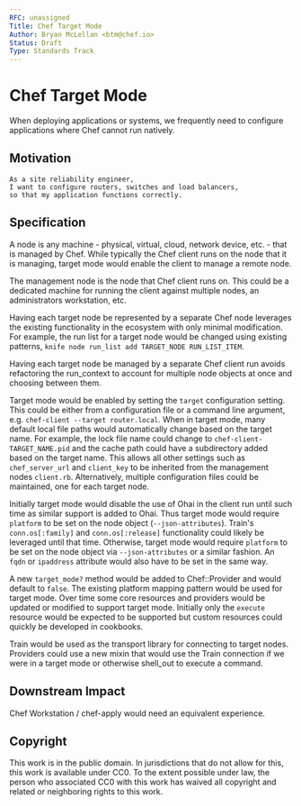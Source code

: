 ```yaml
---
RFC: unassigned
Title: Chef Target Mode
Author: Bryan McLellan <btm@chef.io>
Status: Draft
Type: Standards Track
---
```


# Chef Target Mode

When deploying applications or systems, we frequently need to configure
applications where Chef cannot run natively.

## Motivation
    
    As a site reliability engineer,
    I want to configure routers, switches and load balancers,
    so that my application functions correctly.

## Specification

A node is any machine - physical, virtual, cloud, network device, etc. - that
is managed by Chef. While typically the Chef client runs on the node that it is
managing, target mode would enable the client to manage a remote node.

The management node is the node that Chef client runs on. This could be a
dedicated machine for running the client against multiple nodes, an
administrators workstation, etc.

Having each target node be represented by a separate Chef node leverages
the existing functionality in the ecosystem with only minimal modification. For
example, the run list for a target node would be changed using existing
patterns, `knife node run_list add TARGET_NODE RUN_LIST_ITEM`.

Having each target node be managed by a separate Chef client run avoids
refactoring the run\_context to account for multiple node objects at once and
choosing between them.

Target mode would be enabled by setting the `target` configuration setting.
This could be either from a configuration file or a command line argument, e.g.
`chef-client --target router.local`. When in target mode, many default local
file paths would automatically change based on the target name. For example,
the lock file name could change to `chef-client-TARGET_NAME.pid` and the
cache path could have a subdirectory added based on the target name. This
allows all other settings such as `chef_server_url` and `client_key` to be
inherited from the management nodes `client.rb`. Alternatively, multiple
configuration files could be maintained, one for each target node.

Initially target mode would disable the use of Ohai in the client run until
such time as similar support is added to Ohai. Thus target mode would require
`platform` to be set on the node object (`--json-attributes`). Train's
`conn.os[:family]` and `conn.os[:release]` functionality could likely be
leveraged until that time. Otherwise, target mode would require `platform` to
be set on the node object via `--json-attributes` or a similar fashion. An
`fqdn` or `ipaddress` attribute would also have to be set in the same way.

A new `target_mode?` method would be added to Chef::Provider and would default
to `false`. The existing platform mapping pattern would be used for target
mode. Over time some core resources and providers would be updated or modified
to support target mode. Initially only the `execute` resource would be expected
to be supported but custom resources could quickly be developed in cookbooks.

Train would be used as the transport library for connecting to target nodes.
Providers could use a new mixin that would use the Train connection if we were
in a target mode or otherwise shell\_out to execute a command.

## Downstream Impact

Chef Workstation / chef-apply would need an equivalent experience.

## Copyright

This work is in the public domain. In jurisdictions that do not allow for this,
this work is available under CC0. To the extent possible under law, the person
who associated CC0 with this work has waived all copyright and related or
neighboring rights to this work.
